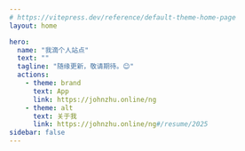 ```yaml
---
# https://vitepress.dev/reference/default-theme-home-page
layout: home

hero:
  name: "我滴个人站点"
  text: ""
  tagline: "随缘更新，敬请期待。😊"
  actions:
    - theme: brand
      text: App
      link: https://johnzhu.online/ng
    - theme: alt
      text: 关于我
      link: https://johnzhu.online/ng#/resume/2025
sidebar: false
---
```


<script setup lang="ts">
import { useData } from 'vitepress'
const data=useData();
const site=data.site;
const theme = data.theme;
</script>

<article class="doc-list">
  <template class="doc-list" v-for="item in theme.sidebar" :key="item.text">
      <template v-for="(child,idx) in item.items" :key="child.text">
          <strong v-if="idx===0">{{ item.text }}</strong>
          <div><a :href="site.base+child.link.substring(1)">{{ child.text }}</a></div>
      </template>
  </template>
</article>
